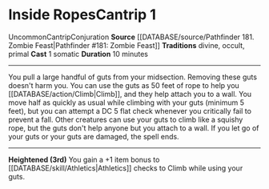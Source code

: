 ﻿---
actions: '[one-action]'
component:
- Somatic
duration: 10 minutes
heighten: 3rd
heighten_level: 1, 3
id: '1206'
level: '1'
name: Inside Ropes
rarity: Uncommon
school: Conjuration
source: '[[DATABASE/source/Pathfinder 181. Zombie Feast|Pathfinder #181: Zombie Feast]]'
tradition:
- Divine
- Occult
- Primal
trait:
- '[[DATABASE/trait/Cantrip|Cantrip]]'
- '[[DATABASE/trait/Conjuration|Conjuration]]'
- '[[DATABASE/trait/Uncommon|Uncommon]]'
type: Cantrip

---
# Inside Ropes<span class="item-type">Cantrip 1</span>

<span class="trait-uncommon item-trait">Uncommon</span><span class="item-trait">Cantrip</span><span class="item-trait">Conjuration</span>
**Source** [[DATABASE/source/Pathfinder 181. Zombie Feast|Pathfinder #181: Zombie Feast]]
**Traditions** divine, occult, primal
**Cast** <span class="action-icon">1</span> somatic
**Duration** 10 minutes

---
You pull a large handful of guts from your midsection. Removing these guts doesn't harm you. You can use the guts as 50 feet of rope to help you [[DATABASE/action/Climb|Climb]], and they help attach you to a wall. You move half as quickly as usual while climbing with your guts (minimum 5 feet), but you can attempt a DC 5 flat check whenever you critically fail to prevent a fall. Other creatures can use your guts to climb like a squishy rope, but the guts don't help anyone but you attach to a wall. If you let go of your guts or your guts are damaged, the spell ends.

---
**Heightened (3rd)** You gain a +1 item bonus to [[DATABASE/skill/Athletics|Athletics]] checks to Climb while using your guts.
